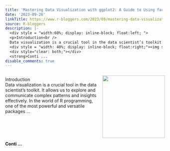 ```yaml
---
title: 'Mastering Data Visualization with ggplot2: A Guide to Using facet_grid()'
date: '2023-09-26'
linkTitle: https://www.r-bloggers.com/2023/09/mastering-data-visualization-with-ggplot2-a-guide-to-using-facet_grid/
source: R-bloggers
description: |-
  <div style = "width:60%; display: inline-block; float:left; ">
  <p>Introduction<br />
  Data visualization is a crucial tool in the data scientist’s toolkit. It allows us to explore and communicate complex patterns and insights effectively. In the world of R programming, one of the most powerful and versatile packages ...</p></div>
  <div style = "width: 40%; display: inline-block; float:right;"><img src=' https://www.spsanderson.com/steveondata/posts/2023-09-26/index_files/figure-html/unnamed-chunk-2-1.png' width = "200" style = "padding: 10px;" /></div>
  <div style="clear: both;"></div>
  <strong>Conti ...
disable_comments: true
---
```

<div style = "width:60%; display: inline-block; float:left; ">
<p>Introduction<br />
Data visualization is a crucial tool in the data scientist’s toolkit. It allows us to explore and communicate complex patterns and insights effectively. In the world of R programming, one of the most powerful and versatile packages ...</p></div>
<div style = "width: 40%; display: inline-block; float:right;"><img src=' https://www.spsanderson.com/steveondata/posts/2023-09-26/index_files/figure-html/unnamed-chunk-2-1.png' width = "200" style = "padding: 10px;" /></div>
<div style="clear: both;"></div>
<strong>Conti ...